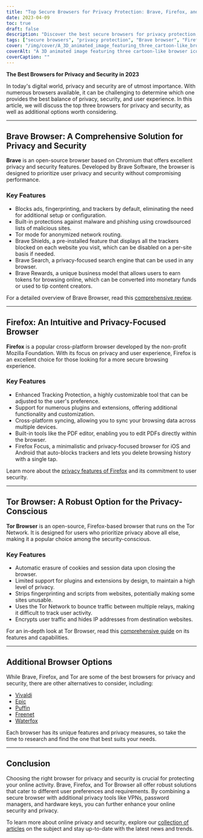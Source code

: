 ```yaml
---
title: "Top Secure Browsers for Privacy Protection: Brave, Firefox, and Tor"
date: 2023-04-09
toc: true
draft: false
description: "Discover the best secure browsers for privacy protection, featuring Brave, Firefox, and Tor, and learn about their features and benefits."
tags: ["secure browsers", "privacy protection", "Brave browser", "Firefox", "Tor", "online security", "internet privacy", "browser features", "ad-blocking", "tracking protection", "open-source", "cross-platform", "Firefox Focus", "Tor Network", "alternative browsers", "Vivaldi", "Epic", "Puffin", "Waterfox"]
cover: "/img/cover/A_3D_animated_image_featuring_three_cartoon-like_browser.png"
coverAlt: "A 3D animated image featuring three cartoon-like browser icons, Brave, Firefox, and Tor, surrounded by a shield symbolizing privacy protection, with a padlock on top."
coverCaption: ""
---
```


**The Best Browsers for Privacy and Security in 2023**

In today's digital world, privacy and security are of utmost importance. With numerous browsers available, it can be challenging to determine which one provides the best balance of privacy, security, and user experience. In this article, we will discuss the top three browsers for privacy and security, as well as additional options worth considering.

______

## Brave Browser: A Comprehensive Solution for Privacy and Security

**Brave** is an open-source browser based on Chromium that offers excellent privacy and security features. Developed by Brave Software, the browser is designed to prioritize user privacy and security without compromising performance.

### Key Features

- Blocks ads, fingerprinting, and trackers by default, eliminating the need for additional setup or configuration.
- Built-in protections against malware and phishing using crowdsourced lists of malicious sites.
- Tor mode for anonymized network routing.
- Brave Shields, a pre-installed feature that displays all the trackers blocked on each website you visit, which can be disabled on a per-site basis if needed.
- Brave Search, a privacy-focused search engine that can be used in any browser.
- Brave Rewards, a unique business model that allows users to earn tokens for browsing online, which can be converted into monetary funds or used to tip content creators.

For a detailed overview of Brave Browser, read this [comprehensive review](https://zapier.com/blog/brave-browser-review/).

______

## Firefox: An Intuitive and Privacy-Focused Browser

**Firefox** is a popular cross-platform browser developed by the non-profit Mozilla Foundation. With its focus on privacy and user experience, Firefox is an excellent choice for those looking for a more secure browsing experience.

### Key Features

- Enhanced Tracking Protection, a highly customizable tool that can be adjusted to the user's preference.
- Support for numerous plugins and extensions, offering additional functionality and customization.
- Cross-platform syncing, allowing you to sync your browsing data across multiple devices.
- Built-in tools like the PDF editor, enabling you to edit PDFs directly within the browser.
- Firefox Focus, a minimalistic and privacy-focused browser for iOS and Android that auto-blocks trackers and lets you delete browsing history with a single tap.

Learn more about the [privacy features of Firefox](https://support.mozilla.org/en-US/kb/firefox-privacy-and-security-features) and its commitment to user security.

______

## Tor Browser: A Robust Option for the Privacy-Conscious

**Tor Browser** is an open-source, Firefox-based browser that runs on the Tor Network. It is designed for users who prioritize privacy above all else, making it a popular choice among the security-conscious.

### Key Features

- Automatic erasure of cookies and session data upon closing the browser.
- Limited support for plugins and extensions by design, to maintain a high level of privacy.
- Strips fingerprinting and scripts from websites, potentially making some sites unusable.
- Uses the Tor Network to bounce traffic between multiple relays, making it difficult to track user activity.
- Encrypts user traffic and hides IP addresses from destination websites.

For an in-depth look at Tor Browser, read this [comprehensive guide](https://restoreprivacy.com/tor/) on its features and capabilities.

______

## Additional Browser Options

While Brave, Firefox, and Tor are some of the best browsers for privacy and security, there are other alternatives to consider, including:

- [Vivaldi](https://vivaldi.com/)
- [Epic](https://www.epicbrowser.com/)
- [Puffin](https://www.puffin.com/)
- [Freenet](https://freenetproject.org/)
- [Waterfox](https://www.waterfox.net/)

Each browser has its unique features and privacy measures, so take the time to research and find the one that best suits your needs.

______

## Conclusion

Choosing the right browser for privacy and security is crucial for protecting your online activity. Brave, Firefox, and Tor Browser all offer robust solutions that cater to different user preferences and requirements. By combining a secure browser with additional privacy tools like VPNs, password managers, and hardware keys, you can further enhance your online security and privacy.

To learn more about online privacy and security, explore our [collection of articles](https://simeononsecurity.ch/search/?q=privacy+and+security) on the subject and stay up-to-date with the latest news and trends.


